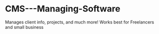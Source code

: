 # CMS---Managing-Software
Manages client info, projects, and much more! Works best for Freelancers and small business
